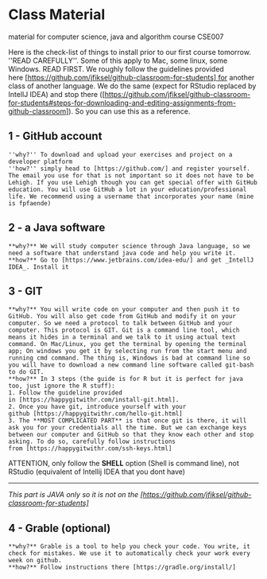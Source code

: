# Class Material
material for computer science, java and algorithm course CSE007

Here is the check-list of things to install prior to our first course tomorrow. ''READ CAREFULLY''. Some of this apply to Mac, some linux, some Windows. READ FIRST. We roughly follow the guidelines provided here [https://github.com/jfiksel/github-classroom-for-students] for another class of another language. We do the same (expect for RStudio replaced by IntellJ IDEA) and stop there ([https://github.com/jfiksel/github-classroom-for-students#steps-for-downloading-and-editing-assignments-from-github-classroom]). So you can use this as a reference.

## 1 - GitHub account
	''why?'' To download and upload your exercises and project on a developer platform
	''how?'' simply head to [https://github.com/] and register yourself. The email you use for that is not important so it does not have to be Lehigh. If you use Lehigh though you can get special offer with GitHub education. You will use GitHub a lot in your education/professional life. We recommend using a username that incorporates your name (mine is fpfaende)

## 2 - a Java software
	**why?** We will study computer science through Java language, so we need a software that understand java code and help you write it.
	**how?** Go to [https://www.jetbrains.com/idea-edu/] and get _IntellJ IDEA_. Install it

## 3 - GIT
	**why?** You will write code on your computer and then push it to GitHub. You will also get code from GitHub and modify it on your computer. So we need a protocol to talk between GitHub and your computer. This protocol is GIT. Git is a command line tool, which means it hides in a terminal and we talk to it using actual text command. On Mac/Linux, you get the terminal by opening the terminal app; On windows you get it by selecting run from the start menu and running cmd command. The thing is, Windows is bad at command line so you will have to download a new command line software called git-bash to do GIT.
	**how?** In 3 steps (the guide is for R but it is perfect for java too, just ignore the R stuff):
	1. Follow the guideline provided in [https://happygitwithr.com/install-git.html].
	2. Once you have git, introduce yourself with your github [https://happygitwithr.com/hello-git.html]
	3. The **MOST COMPLICATED PART** is that once git is there, it will ask you for your credentials all the time. But we can exchange keys between our computer and GitHub so that they know each other and stop asking. To do so, carefully follow instructions from [https://happygitwithr.com/ssh-keys.html]
ATTENTION, only follow the **SHELL** option (Shell is command line), not RStudio (equivalent of Intellij IDEA that you dont have)

---- 
 _This part is JAVA only so it is not on the [https://github.com/jfiksel/github-classroom-for-students]_

## 4 - Grable (optional)
	**why?** Grable is a tool to help you check your code. You write, it check for mistakes. We use it to automatically check your work every week on github.
	**how?** Follow instructions there [https://gradle.org/install/]
